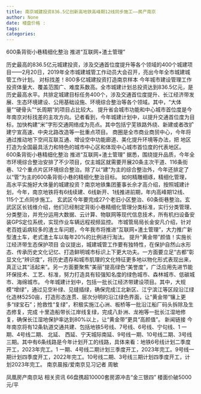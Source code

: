 ```yaml
---
title: 南京城建投资836.5亿创新高地铁高峰期12线同步施工——房产南京
author: None
date: 楼盘价格 : 
tags: 
categories: 
---
```

600条背街小巷精细化整治 推进“互联网+渣土管理”
<!-- more -->
历史最高的836.5亿元城建投资，涉及交通首位度提升等各个领域的400个城建项目——2月20日，2019年全市城建城管工作动员大会召开，亮出今年全市城建城管工作计划。
对标找差！800多亿城建投资打造南京样本
今年城市建设管理工作投资体量大、覆盖范围广、难度系数高。全市城建计划总投资达到836.5亿元，是历史最高水平。共排定城建目标任务400个，涉及交通首位度提升、长江经济带发展、生态环境建设、公用基础设施、环境综合整治等各个领域。其中，“大体量”“硬骨头”“长周期”的项目占比较大。
提升省会城市功能和中心城市首位度是今年南京对标找差的主攻方向。记者看到，今年城建计划中，以提升交通首位度为目标，加快构建“米”字形交通网络成为亮点。其中包括宁芜铁路外绕、新建或者改扩建宁宣高速、中央北路改造等一批重点项目。
商圈是全市商业商贸中心，今年将通过推动地下空间互联互通、增设空中功能廊道、美化提升环境等办法，把
地区打造为全国最具活力和特色的城市中心区和体现中心城市首位度的代表地区。
600条背街小巷精细化整治 推进“互联网+渣土管理”
据悉，围绕提升品质，今年全市环境综合整治安排了不少项目，仅主城区就需要开展20条主次干道、116条街巷、12个重点片区环境综合整治。除了以“建”为主的综合整治外，今年还排定了以“管”为主的600条背街小巷的精细化整治目标。
如何精雕细琢，精细化管理，高水平实施好大体量的城建投资？南京地铁集团董事长佘才高介绍，按照城建计划，今年，南京地铁将有6线续建、6线新开、1线推进前期，年内高峰期12线、115个工点同步施工。
玄武区今年要完成27个老旧小区整治、60条街巷整治。玄武区区长钱维介绍，他们已经制定背街小巷精细化管理分类标准，实行分类管理、分类整治，并充分运用大数据、云计算、物联网等现代信息技术，所有机扫设备安装GPS定位系统，实现作业车辆远程视频监控。
市城管局局长金安凡介绍，针对老百姓诟病较多的渣土车问题，今年我市将推进“互联网+渣土管理”，大力推广新型渣土车，老式渣土车以每年20%的比例进行淘汰。
提升“黄金带”颜值！实施长江经济带生态保护项目
会议提出，城建城管工作要有独特性，在保护自然山水形态、传承历史文化记忆、打造鲜明城市标识上下更大功夫。一方面要立足“古都”彰显文化“辨识度”，将历史遗存和城市肌理的文化特征更多地以物化形式表现出来，真正让其“活起来”。另一方面要聚焦“美丽”提高绿色“美誉度”，广泛应用先进节能环保技术、工艺、标准，努力打造具有较强知名度的绿色城市、森林城市、低碳城市、海绵城市。
今年城建计划中，包括一批长江经济带建设项目。其中，大规模“增绿”，通过见空补绿、见缝插绿，确保完成江北新区、江宁滨江等区段沿江绿化造林5250亩，打造形态连贯、层次分明的沿江绿色界面，让“黄金带”镶上更多“绿宝石”；抢救性“复绿”，积极实施江心洲、板桥等一批沿江船厂码头拆除及生态修复，完成
十里造船带长江岸线复绿，完成八卦洲、龙袍等一批长江湿地修复，确保长江湿地保护率达到80%以上，让“黄金带”更具“高颜值”。
新闻链接
今年南京将有12条轨道交通共建、包括地铁5号线、7号线、6号线、宁句线、1
一期、4号线二期、
北延、
西延、宁天城际南延、9号线一期、10号线二期、3号线三期。其中有6条线路是今年计划开工的线路，具体来看：地铁6号线计划二季度开工，2023年完工。1
一期、4号线二期计划三季度开工，2023年完工。9号线一期计划四季度开工，2022年完工。10号线二期、3号线三期计划四季度开工，计划2023年完工。
南京晨报/爱南京见习记者 周敏
                        
                        
                        
                        
                                        
                    
                    
                
                    
                    
                    
                
                    
                
凤凰房产南京站
相关资讯
66盘携超10000套房源冲击“金三银四”
楼面价破5000元/平
	                        
	                    
	                        
	                    
